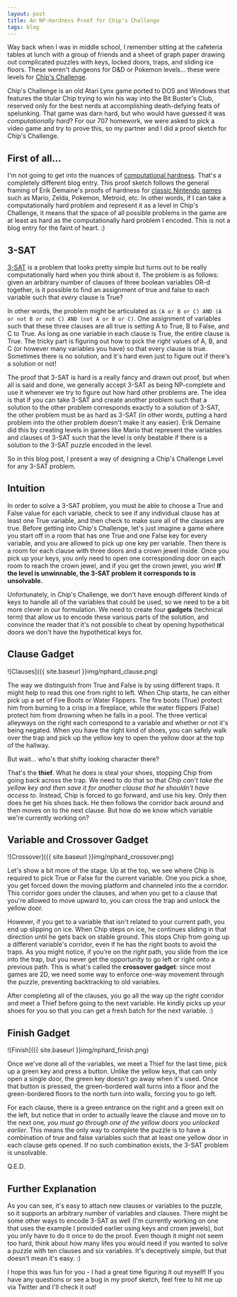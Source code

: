```yaml
---
layout: post
title: An NP-Hardness Proof for Chip's Challenge
tags: blog
---
```


Way back when I was in middle school, I remember sitting at the cafeteria tables at lunch with a group of friends and a sheet of graph paper drawing out complicated puzzles with keys, locked doors, traps, and sliding ice floors. These weren't dungeons for D&D or Pokemon levels... these were levels for [Chip's Challenge][].

Chip's Challenge is an old Atari Lynx game ported to DOS and Windows that features the titular Chip trying to win his way into the Bit Buster's Club, reserved only for the best nerds at accomplishing death-defying feats of spelunking. That game was darn hard, but who would have guessed it was *computationally hard*? For our 707 homework, we were asked to pick a video game and try to prove this, so my partner and I did a proof sketch for Chip's Challenge.

First of all...
---------------
I'm not going to get into the nuances of [computational hardness][]. That's a completely different blog entry. This proof sketch follows the general framing of Erik Demaine's proofs of hardness for [classic Nintendo games][] such as Mario, Zelda, Pokemon, Metroid, etc. In other words, if I can take a computationally hard problem and represent it as a level in Chip's Challenge, it means that the space of all possible problems in the game are at least as hard as the computationally hard problem I encoded. This is not a blog entry for the faint of heart. :)

3-SAT
-----
[3-SAT][] is a problem that looks pretty simple but turns out to be really computationally hard when you think about it. The problem is as follows: given an arbitrary number of clauses of three boolean variables OR-d together, is it possible to find an assignment of true and false to each variable such that *every* clause is True?

In other words, the problem might be articulated as ```(A or B or C) AND (A or not B or not C) AND (not A or B or C)```. One assignment of variables such that these three clauses are all true is setting A to True, B to False, and C to True. As long as one variable in each clause is True, the entire clause is True. The tricky part is figuring out how to pick the right values of A, B, and C (or however many variables you have) so that every clause is true. Sometimes there is no solution, and it's hard even just to figure out if there's a solution or not!

The proof that 3-SAT is hard is a really fancy and drawn out proof, but when all is said and done, we generally accept 3-SAT as being NP-complete and use it whenever we try to figure out how hard other problems are. The idea is that if you can take 3-SAT and create another problem such that a solution to the other problem corresponds exactly to a solution of 3-SAT, the other problem must be as hard as 3-SAT (in other words, putting a hard problem into the other problem doesn't make it any easier). Erik Demaine did this by creating levels in games like Mario that represent the variables and clauses of 3-SAT such that the level is only beatable if there is a solution to the 3-SAT puzzle encoded in the level.

So in this blog post, I present a way of designing a Chip's Challenge Level for any 3-SAT problem.

Intuition
---------
In order to solve a 3-SAT problem, you must be able to choose a True and False value for each variable, check to see if any individual clause has at least one True variable, and then check to make sure all of the clauses are true. Before getting into Chip's Challenge, let's just imagine a game where you start off in a room that has one True and one False key for every variable, and you are allowed to pick up one key per variable. Then there is a room for each clause with three doors and a crown jewel inside. Once you pick up your keys, you only need to open one corresponding door on each room to reach the crown jewel, and if you get the crown jewel, you win! **If the level is unwinnable, the 3-SAT problem it corresponds to is unsolvable.**

Unfortunately, in Chip's Challenge, we don't have enough different kinds of keys to handle all of the variables that could be used, so we need to be a bit more clever in our formulation. We need to create four **gadgets** (technical term) that allow us to encode these various parts of the solution, and convince the reader that it's not possible to cheat by opening hypothetical doors we don't have the hypothetical keys for.

Clause Gadget
-------------
![Clauses]({{ site.baseurl }}img/nphard_clause.png)

The way we distinguish from True and False is by using different traps. It might help to read this one from right to left. When Chip starts, he can either pick up a set of Fire Boots or Water Flippers. The fire boots (True) protect him from burning to a crisp in a fireplace, while the water flippers (False) protect him from drowning when he falls in a pool. The three vertical alleyways on the right each correspond to a variable and whether or not it's being negated. When you have the right kind of shoes, you can safely walk over the trap and pick up the yellow key to open the yellow door at the top of the hallway.

But wait... who's that shifty looking character there?

That's the **thief**. What he does is steal your shoes, stopping Chip from going back across the trap. We need to do that so that *Chip can't take the yellow key and then save it for another clause that he shouldn't have access to*. Instead, Chip is forced to go forward, and use his key. Only then does he get his shoes back. He then follows the corridor back around and then moves on to the next clause. But how do we know which variable we're currently working on?

Variable and Crossover Gadget
-----------------------------
![Crossover]({{ site.baseurl }}img/nphard_crossover.png)

Let's show a bit more of the stage. Up at the top, we see where Chip is required to pick True or False for the current variable. One you pick a shoe, you get forced down the moving platform and channeled into the a corridor. This corridor goes under the clauses, and when you get to a clause that you're allowed to move upward to, you can cross the trap and unlock the yellow door.

However, if you get to a variable that isn't related to your current path, you end up slipping on ice. When Chip steps on ice, he continues sliding in that direction until he gets back on stable ground. This stops Chip from going up a different variable's corridor, even if he has the right boots to avoid the traps. As you might notice, if you're on the *right* path, you slide from the ice into the trap, but you never get the opportunity to go left or right onto a previous path. This is what's called the **crossover gadget**: since most games are 2D, we need some way to enforce one-way movement through the puzzle, preventing backtracking to old variables.

After completing all of the clauses, you go all the way up the right corridor and meet a Thief before going to the next variable. He kindly picks up your shoes for you so that you can get a fresh batch for the next variable. :)

Finish Gadget
-------------
![Finish]({{ site.baseurl }}img/nphard_finish.png)

Once we've done all of the variables, we meet a Thief for the last time, pick up a green key and press a button. Unlike the yellow keys, that can only open a single door, the green key doesn't go away when it's used. Once that button is pressed, the green-bordered wall turns into a floor and the green-bordered floors to the north turn into walls, forcing you to go left.

For each clause, there is a green entrance on the right and a green exit on the left, but notice that in order to actually leave the clause and move on to the next one, *you must go through one of the yellow doors you unlocked earlier*. This means the only way to complete the puzzle is to have a combination of true and false variables such that at least one yellow door in each clause gets opened. If no such combination exists, the 3-SAT problem is unsolvable.

Q.E.D.

Further Explanation
-------------------
As you can see, it's easy to attach new clauses or variables to the puzzle, so it supports an arbitrary number of variables and clauses. There might be some other ways to encode 3-SAT as well (I'm currently working on one that uses the example I provided earlier using keys and crown jewels), but you only have to do it once to do the proof. Even though it might not seem too hard, think about how many lifes you would need if you wanted to solve a puzzle with ten clauses and six variables. It's deceptively simple, but that doesn't mean it's easy. :)

I hope this was fun for you - I had a great time figuring it out myself! If you have any questions or see a bug in my proof sketch, feel free to hit me up via Twitter and I'll check it out!




[Chip's Challenge]: http://chipschallenge.wikia.com
[computational hardness]: https://en.wikipedia.org/wiki/NP-hard
[classic Nintendo games]: http://arxiv.org/pdf/1203.1895v2.pdf
[3-SAT]: https://en.wikipedia.org/wiki/Boolean_satisfiability_problem

